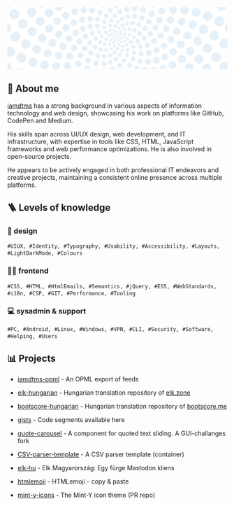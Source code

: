 ![!iamdtms](iamdtmshu.png)

## 👤 About me 

[iamdtms](https://iamdtms.hu) has a strong background in various aspects of information technology and web design, showcasing his work on platforms like GitHub, CodePen and Medium. 

His skills span across UI/UX design, web development, and IT infrastructure, with expertise in tools like CSS, HTML, JavaScript frameworks and web performance optimizations. He is also involved in open-source projects.

He appears to be actively engaged in both professional IT endeavors and creative projects, maintaining a consistent online presence across multiple platforms.

## 🪜 Levels of knowledge

### 🎨 design
```
#UIUX, #Identity, #Typography, #Usability, #Accessibility, #Layouts, #LightDarkMode, #Colours
```

### 🧑‍💻 frontend
```
#CSS, #HTML, #HtmlEmails, #Semantics, #jQuery, #ES5, #WebStandards, #i18n, #CSP, #GIT, #Performance, #Tooling
```

### 💻 sysadmin & support
```
#PC, #Android, #Linux, #Windows, #VPN, #CLI, #Security, #Software, #Helping, #Users
```

## 📊 Projects

- [iamdtms-opml](https://github.com/iamdtms/iamdtms-opml) - An OPML export of feeds

- [elk-hungarian](https://github.com/iamdtms/elk-hungarian) - Hungarian translation repository of [elk.zone](https://elk.zone)

- [bootscore-hungarian](https://github.com/iamdtms/bootscore-hungarian) - Hungarian translation repository of [bootscore.me](https://bootscore.me)

- [gists](https://gist.github.com/iamdtms) - Code segments available here

- [quote-carousel](https://github.com/iamdtms/quote-carousel) - A component for quoted text sliding. A GUI-challanges fork

- [CSV-parser-template](https://github.com/iamdtms/CSV-parser-template) - A CSV parser template (container)

- [elk-hu](https://github.com/iamdtms/elk-hu) - Elk Magyarország: Egy fürge Mastodon kliens

- [htmlemoji](https://github.com/iamdtms/htmlemoji) - HTMLemoji - copy &amp; paste

- [mint-y-icons](https://github.com/iamdtms/mint-y-icons) - The Mint-Y icon theme (PR repo)
